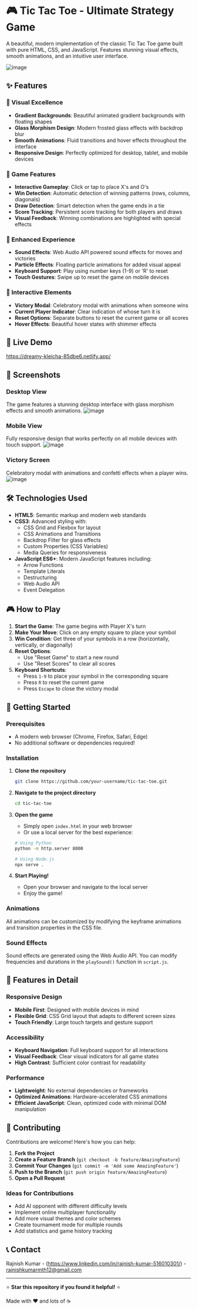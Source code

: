 # 🎮 Tic Tac Toe - Ultimate Strategy Game

A beautiful, modern implementation of the classic Tic Tac Toe game built with pure HTML, CSS, and JavaScript. Features stunning visual effects, smooth animations, and an intuitive user interface.

![image](https://github.com/user-attachments/assets/f5fbcfd8-15f8-4d1f-a72a-6082183a69ca)

## ✨ Features

### 🎨 Visual Excellence
- **Gradient Backgrounds**: Beautiful animated gradient backgrounds with floating shapes
- **Glass Morphism Design**: Modern frosted glass effects with backdrop blur
- **Smooth Animations**: Fluid transitions and hover effects throughout the interface
- **Responsive Design**: Perfectly optimized for desktop, tablet, and mobile devices

### 🎯 Game Features
- **Interactive Gameplay**: Click or tap to place X's and O's
- **Win Detection**: Automatic detection of winning patterns (rows, columns, diagonals)
- **Draw Detection**: Smart detection when the game ends in a tie
- **Score Tracking**: Persistent score tracking for both players and draws
- **Visual Feedback**: Winning combinations are highlighted with special effects

### 🎵 Enhanced Experience
- **Sound Effects**: Web Audio API powered sound effects for moves and victories
- **Particle Effects**: Floating particle animations for added visual appeal
- **Keyboard Support**: Play using number keys (1-9) or 'R' to reset
- **Touch Gestures**: Swipe up to reset the game on mobile devices

### 🎪 Interactive Elements
- **Victory Modal**: Celebratory modal with animations when someone wins
- **Current Player Indicator**: Clear indication of whose turn it is
- **Reset Options**: Separate buttons to reset the current game or all scores
- **Hover Effects**: Beautiful hover states with shimmer effects

## 🚀 Live Demo

https://dreamy-kleicha-85dbe6.netlify.app/

## 📱 Screenshots

### Desktop View
The game features a stunning desktop interface with glass morphism effects and smooth animations.
![image](https://github.com/user-attachments/assets/9739ad36-01cd-461f-a6cd-5460653682f7)


### Mobile View
Fully responsive design that works perfectly on all mobile devices with touch support.
![image](https://github.com/user-attachments/assets/1c5f9701-9a36-4403-ac39-3cd0db03612c)



### Victory Screen
Celebratory modal with animations and confetti effects when a player wins.
![image](https://github.com/user-attachments/assets/321d531d-0619-4ae7-8a31-865f3bed8cf7)




## 🛠️ Technologies Used

- **HTML5**: Semantic markup and modern web standards
- **CSS3**: Advanced styling with:
  - CSS Grid and Flexbox for layout
  - CSS Animations and Transitions
  - Backdrop Filter for glass effects
  - Custom Properties (CSS Variables)
  - Media Queries for responsiveness
- **JavaScript ES6+**: Modern JavaScript features including:
  - Arrow Functions
  - Template Literals
  - Destructuring
  - Web Audio API
  - Event Delegation

## 🎮 How to Play

1. **Start the Game**: The game begins with Player X's turn
2. **Make Your Move**: Click on any empty square to place your symbol
3. **Win Condition**: Get three of your symbols in a row (horizontally, vertically, or diagonally)
4. **Reset Options**: 
   - Use "Reset Game" to start a new round
   - Use "Reset Scores" to clear all scores
5. **Keyboard Shortcuts**:
   - Press `1-9` to place your symbol in the corresponding square
   - Press `R` to reset the current game
   - Press `Escape` to close the victory modal

## 🚀 Getting Started

### Prerequisites
- A modern web browser (Chrome, Firefox, Safari, Edge)
- No additional software or dependencies required!

### Installation

1. **Clone the repository**
   ```bash
   git clone https://github.com/your-username/tic-tac-toe.git
   ```

2. **Navigate to the project directory**
   ```bash
   cd tic-tac-toe
   ```

3. **Open the game**
   - Simply open `index.html` in your web browser
   - Or use a local server for the best experience:
   ```bash
   # Using Python
   python -m http.server 8000
   
   # Using Node.js
   npx serve .
   ```

4. **Start Playing!**
   - Open your browser and navigate to the local server
   - Enjoy the game!

### Animations
All animations can be customized by modifying the keyframe animations and transition properties in the CSS file.

### Sound Effects
Sound effects are generated using the Web Audio API. You can modify frequencies and durations in the `playSound()` function in `script.js`.

## 🌟 Features in Detail

### Responsive Design
- **Mobile First**: Designed with mobile devices in mind
- **Flexible Grid**: CSS Grid layout that adapts to different screen sizes
- **Touch Friendly**: Large touch targets and gesture support

### Accessibility
- **Keyboard Navigation**: Full keyboard support for all interactions
- **Visual Feedback**: Clear visual indicators for all game states
- **High Contrast**: Sufficient color contrast for readability

### Performance
- **Lightweight**: No external dependencies or frameworks
- **Optimized Animations**: Hardware-accelerated CSS animations
- **Efficient JavaScript**: Clean, optimized code with minimal DOM manipulation

## 🤝 Contributing

Contributions are welcome! Here's how you can help:

1. **Fork the Project**
2. **Create a Feature Branch** (`git checkout -b feature/AmazingFeature`)
3. **Commit Your Changes** (`git commit -m 'Add some AmazingFeature'`)
4. **Push to the Branch** (`git push origin feature/AmazingFeature`)
5. **Open a Pull Request**

### Ideas for Contributions
- Add AI opponent with different difficulty levels
- Implement online multiplayer functionality
- Add more visual themes and color schemes
- Create tournament mode for multiple rounds
- Add statistics and game history tracking


## 📞 Contact

Rajnish Kumar - (https://www.linkedin.com/in/rajnish-kumar-516010301/) - rajnishkumarmth12@gmail.com

---

⭐ **Star this repository if you found it helpful!** ⭐

Made with ❤️ and lots of ☕
